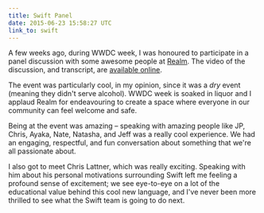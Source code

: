 ```yaml
---
title: Swift Panel
date: 2015-06-23 15:58:27 UTC
link_to: swift
---
```


A few weeks ago, during WWDC week, I was honoured to participate in a panel discussion with some awesome people at [Realm](https://realm.io/). The video of the discussion, and transcript, are [available online](https://realm.io/news/apple-wwdc-2015-swift-panel-discussion/).

<!-- more -->

The event was particularly cool, in my opinion, since it was a _dry_ event (meaning they didn't serve alcohol). WWDC week is soaked in liquor and I applaud Realm for endeavouring to create a space where everyone in our community can feel welcome and safe. 

Being at the event was amazing – speaking with amazing people like JP, Chris, Ayaka, Nate, Natasha, and Jeff was a really cool experience. We had an engaging, respectful, and fun conversation about something that we're all passionate about. 

I also got to meet Chris Lattner, which was really exciting. Speaking with him about his personal motivations surrounding Swift left me feeling a profound sense of excitement; we see eye-to-eye on a lot of the educational value behind this cool new language, and I've never been more thrilled to see what the Swift team is going to do next. 
